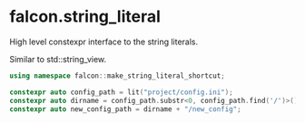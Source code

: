 # falcon.string_literal
High level constexpr interface to the string literals.

Similar to std::string_view.

``` cpp
using namespace falcon::make_string_literal_shortcut;

constexpr auto config_path = lit("project/config.ini");
constexpr auto dirname = config_path.substr<0, config_path.find('/')>();
constexpr auto new_config_path = dirname + "/new_config";
```
